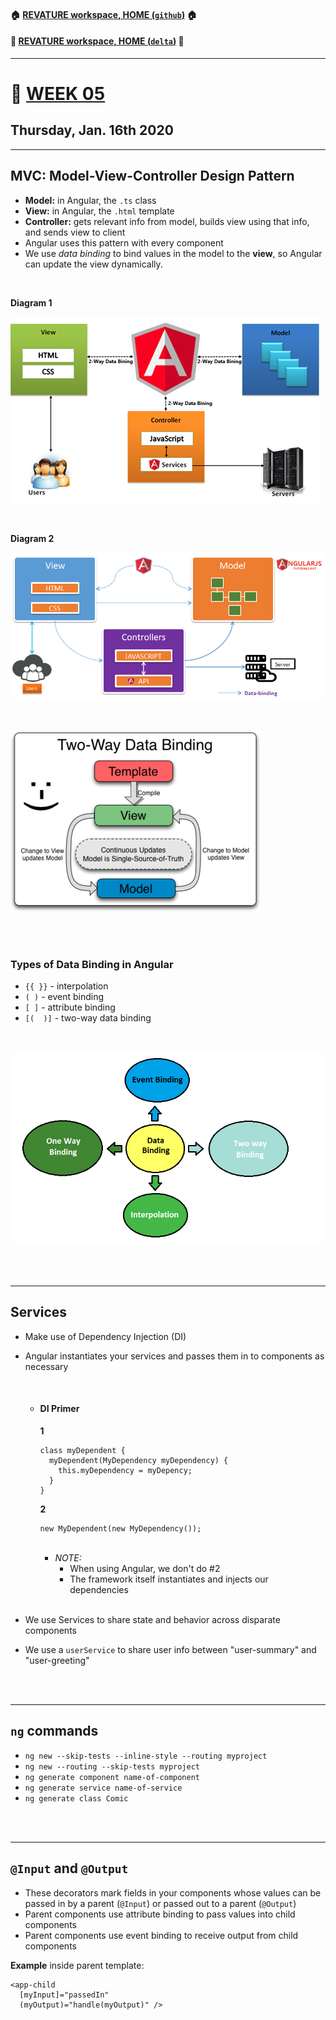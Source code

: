 #### :house: [REVATURE workspace, HOME (`github`)](https://github.com/joedonline/REVATURE__workspace)  :house:
#### :house_with_garden: [REVATURE workspace, HOME (`delta`)](https://github.com/deltachannel/REVATURE__workspace) :house_with_garden:
---
# :calendar: [WEEK 05](https://github.com/joedonline/REVATURE__workspace/tree/master/WEEK__nn)
## Thursday, Jan. 16th 2020

---
## MVC: Model-View-Controller Design Pattern
- **Model:** in Angular, the `.ts` class
- **View:** in Angular, the `.html` template
- **Controller:** gets relevant info from model, builds view using that info, and sends view to client
- Angular uses this pattern with every component
- We use *data binding* to bind values in the model to the **view**, so Angular can update the view dynamically.

<br>

**Diagram 1**

![MVC Design Pattern diagram](mvc-framework.png)

<br>

**Diagram 2**

![MVC - MVVM in Angular](mvc-mvvm-angularjs.png)

<br>

![Two-way Data Binding](Two_Way_Data_Binding.png)

<br><br>

### Types of Data Binding in Angular
- `{{ }}` - interpolation
- `( )` - event binding
- `[ ]` - attribute binding
- `[(  )]` - two-way data binding

<br>

![Types of Data Binding](Types-of-Data-Bindings.png)

<br><br>

---
## Services
- Make use of Dependency Injection (DI)
- Angular instantiates your services and passes them in to components as necessary

  <br>

  * #### DI Primer

    **1**

    ```
    class myDependent {
      myDependent(MyDependency myDependency) {
        this.myDependency = myDepency;
      }
    }
    ```

    **2**

    ```
    new MyDependent(new MyDependency());
    ```

    <br>

    * *NOTE:* 
      - When using Angular, we don't do #2
      - The framework itself instantiates and injects our dependencies

    <br>

- We use Services to share state and behavior across disparate components
- We use a `userService` to share user info between "user-summary" and "user-greeting"

<br><br>

---
## `ng` commands
- `ng new --skip-tests --inline-style --routing myproject`
- `ng new --routing --skip-tests myproject`
- `ng generate component name-of-component`
- `ng generate service name-of-service`
- `ng generate class Comic`

<br><br>

---
## `@Input` and `@Output`
- These decorators mark fields in your components whose values can be passed in by a parent (`@Input`) or passed out to a parent (`@Output`)
- Parent components use attribute binding to pass values into child components
- Parent components use event binding to receive output from child components

**Example** inside parent template:

  ```
  <app-child 
    [myInput]="passedIn" 
    (myOutput)="handle(myOutput)" />
  ```
